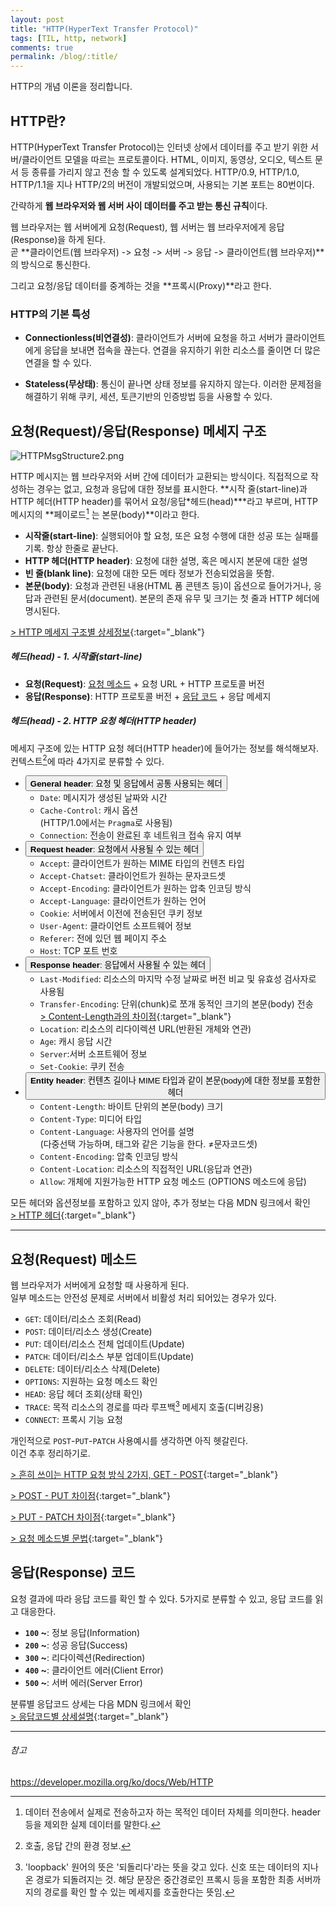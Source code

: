 ```yaml
---
layout: post
title: "HTTP(HyperText Transfer Protocol)"
tags: [TIL, http, network]
comments: true
permalink: /blog/:title/
---
```


HTTP의 개념 이론을 정리합니다.

## HTTP란?

HTTP(HyperText Transfer Protocol)는 인터넷 상에서 데이터를 주고 받기 위한 서버/클라이언트 모델을 따르는 프로토콜이다. HTML, 이미지, 동영상, 오디오, 텍스트 문서 등 종류를 가리지 않고 전송 할 수 있도록 설계되었다. HTTP/0.9, HTTP/1.0, HTTP/1.1을 지나 HTTP/2의 버전이 개발되었으며, 사용되는 기본 포트는 80번이다.

간략하게 **웹 브라우저와 웹 서버 사이 데이터를 주고 받는 통신 규칙**이다.

웹 브라우저는 웹 서버에게 요청(Request), 웹 서버는 웹 브라우저에게 응답(Response)을 하게 된다.  
곧 **클라이언트(웹 브라우저) -> 요청 -> 서버 -> 응답 -> 클라이언트(웹 브라우저)**의 방식으로 통신한다.

그리고 요청/응답 데이터를 중계하는 것을 **프록시(Proxy)**라고 한다.

### HTTP의 기본 특성

-   **Connectionless(비연결성)**: 클라이언트가 서버에 요청을 하고 서버가 클라이언트에게 응답을 보내면 접속을 끊는다. 연결을 유지하기 위한 리소스를 줄이면 더 많은 연결을 할 수 있다.

-   **Stateless(무상태)**: 통신이 끝나면 상태 정보를 유지하지 않는다. 이러한 문제점을 해결하기 위해 쿠키, 세션, 토큰기반의 인증방법 등을 사용할 수 있다.

## 요청(Request)/응답(Response) 메세지 구조

![HTTPMsgStructure2.png](../../images/blog/2019-06-22-http/HTTPMsgStructure2.png)

HTTP 메시지는 웹 브라우저와 서버 간에 데이터가 교환되는 방식이다. 직접적으로 작성하는 경우는 없고, 요청과 응답에 대한 정보를 표시한다.
**시작 줄(start-line)과 HTTP 헤더(HTTP header)를 묶어서 요청/응답*헤드(head)***라고 부르며, HTTP 메시지의 **페이로드[^1] 는 본문(body)**이라고 한다.

[^1]: 데이터 전송에서 실제로 전송하고자 하는 목적인 데이터 자체를 의미한다. header등을 제외한 실제 데이터를 말한다.

-   **시작줄(start-line)**: 실행되어야 할 요청, 또은 요청 수행에 대한 성공 또는 실패를 기록. 항상 한줄로 끝난다.
-   **HTTP 헤더(HTTP header)**: 요청에 대한 설명, 혹은 메시지 본문에 대한 설명
-   **빈 줄(blank line)**: 요청에 대한 모든 메타 정보가 전송되었음을 뜻함.
-   **본문(body)**: 요청과 관련된 내용(HTML 폼 콘텐츠 등)이 옵션으로 들어가거나, 응답과 관련된 문서(document). 본문의 존재 유무 및 크기는 첫 줄과 HTTP 헤더에 명시된다.

[> HTTP 메세지 구조별 상세정보](https://developer.mozilla.org/ko/docs/Web/HTTP/Messages#HTTP_%EC%9A%94%EC%B2%AD){:target="\_blank"}

##### _헤드(head)_ - 1. 시작줄(start-line)

-   **요청(Request)**: <u>요청 메소드</u> + 요청 URL + HTTP 프로토콜 버전
-   **응답(Response)**: HTTP 프로토콜 버전 + <u>응답 코드</u> + 응답 메세지

##### _헤드(head)_ - 2. HTTP 요청 헤더(HTTP header)

메세지 구조에 있는 HTTP 요청 헤더(HTTP header)에 들어가는 정보를 해석해보자.  
컨텍스트[^2]에 따라 4가지로 분류할 수 있다.

[^2]: 호출, 응답 간의 환경 정보.

-   <button class="accordion"> **General header**: 요청 및 응답에서 공통 사용되는 헤더 </button>
    -   `Date`: 메시지가 생성된 날짜와 시간
    -   `Cache-Control`: 캐시 옵션  
         (HTTP/1.0에서는 `Pragma`로 사용됨)
    -   `Connection`: 전송이 완료된 후 네트워크 접속 유지 여부
-   <button class="accordion"> **Request header**: 요청에서 사용될 수 있는 헤더 </button>
    -   `Accept`: 클라이언트가 원하는 MIME 타입의 컨텐츠 타입
    -   `Accept-Chatset`: 클라이언트가 원하는 문자코드셋
    -   `Accept-Encoding`: 클라이언트가 원하는 압축 인코딩 방식
    -   `Accept-Language`: 클라이언트가 원하는 언어
    -   `Cookie`: 서버에서 이전에 전송된던 쿠키 정보
    -   `User-Agent`: 클라이언트 소프트웨어 정보
    -   `Referer`: 전에 있던 웹 페이지 주소
    -   `Host`: TCP 포트 번호
-   <button class="accordion"> **Response header**: 응답에서 사용될 수 있는 헤더 </button>
    -   `Last-Modified`: 리소스의 마지막 수정 날짜로 버전 비교 및 유효성 검사자로 사용됨
    -   `Transfer-Encoding`: 단위(chunk)로 쪼개 동적인 크기의 본문(body) 전송  
        [> Content-Length과의 차이점](https://b.pungjoo.com/entry/Transfer-Encoding-chunked-VS-Content-Length){:target="\_blank"}
    -   `Location`: 리소스의 리다이렉션 URL(반환된 개체와 연관)
    -   `Age`: 캐시 응답 시간
    -   `Server`:서버 소프트웨어 정보
    -   `Set-Cookie`: 쿠키 전송
-   <button class="accordion"> **Entity header**: 컨텐츠 길이나 MIME 타입과 같이 본문(body)에 대한 정보를 포함한 헤더 </button>
    -   `Content-Length`: 바이트 단위의 본문(body) 크기
    -   `Content-Type`: 미디어 타입
    -   `Content-Language`: 사용자의 언어를 설명  
        (다중선택 가능하며, <html lang> 태그와 같은 기능을 한다. ≠문자코드셋)
    -   `Content-Encoding`: 압축 인코딩 방식
    -   `Content-Location`: 리소스의 직접적인 URL(응답과 연관)
    -   `Allow`: 개체에 지원가능한 HTTP 요청 메소드 (OPTIONS 메소드에 응답)

모든 헤더와 옵션정보를 포함하고 있지 않아, 추가 정보는 다음 MDN 링크에서 확인  
[> HTTP 헤더](https://developer.mozilla.org/ko/docs/Web/HTTP/Headers){:target="\_blank"}

---

## 요청(Request) 메소드

웹 브라우저가 서버에게 요청할 때 사용하게 된다.  
일부 메소드는 안전성 문제로 서버에서 비활성 처리 되어있는 경우가 있다.

-   `GET`: 데이터/리소스 조회(Read)
-   `POST`: 데이터/리소스 생성(Create)
-   `PUT`: 데이터/리소스 전체 업데이트(Update)
-   `PATCH`: 데이터/리소스 부분 업데이트(Update)
-   `DELETE`: 데이터/리소스 삭제(Delete)
-   `OPTIONS`: 지원하는 요청 메소드 확인
-   `HEAD`: 응답 헤더 조회(상태 확인)
-   `TRACE`: 목적 리소스의 경로를 따라 루프백[^3] 메세지 호출(디버깅용)
-   `CONNECT`: 프록시 기능 요청

[^3]: 'loopback' 원어의 뜻은 '되돌리다'라는 뜻을 갖고 있다. 신호 또는 데이터의 지나온 경로가 되돌려지는 것. 해당 문장은 중간경로인 프록시 등을 포함한 최종 서버까지의 경로를 확인 할 수 있는 메세지를 호출한다는 뜻임.

개인적으로 `POST`-`PUT`-`PATCH` 사용예시를 생각하면 아직 헷갈린다.  
이건 추후 정리하기로.

[> 흔히 쓰이는 HTTP 요청 방식 2가지, GET - POST](https://zetawiki.com/wiki/GET_%EB%B0%A9%EC%8B%9D,_POST_%EB%B0%A9%EC%8B%9D){:target="\_blank"}

[> POST - PUT 차이점](https://blog.embian.com/66){:target="\_blank"}

[> PUT - PATCH 차이점](https://papababo.tistory.com/269){:target="\_blank"}

[> 요청 메소드별 문법](https://developer.mozilla.org/ko/docs/Web/HTTP/Methods){:target="\_blank"}

## 응답(Response) 코드

요청 결과에 따라 응답 코드를 확인 할 수 있다.
5가지로 분류할 수 있고, 응답 코드를 읽고 대응한다.

-   **`100` ~**: 정보 응답(Information)
-   **`200` ~**: 성공 응답(Success)
-   **`300` ~**: 리다이렉션(Redirection)
-   **`400` ~**: 클라이언트 에러(Client Error)
-   **`500` ~**: 서버 에러(Server Error)

분류별 응답코드 상세는 다음 MDN 링크에서 확인  
[> 응답코드별 상세설명](https://developer.mozilla.org/en-US/docs/Web/HTTP/Status){:target="\_blank"}

---

###### 참고

https://developer.mozilla.org/ko/docs/Web/HTTP

